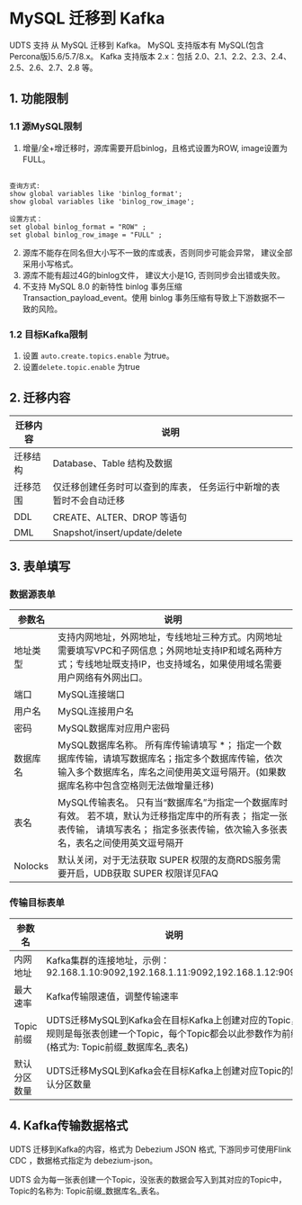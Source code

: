 # MySQL 迁移到 Kafka
UDTS 支持 从 MySQL 迁移到 Kafka。
 MySQL 支持版本有 MySQL(包含Percona版)5.6/5.7/8.x。
 Kafka 支持版本 2.x：包括 2.0、2.1、2.2、2.3、2.4、2.5、2.6、2.7、2.8 等。

## 1. 功能限制

### 1.1 源MySQL限制
1. 增量/全+增迁移时，源库需要开启binlog，且格式设置为ROW, image设置为FULL。

```

查询方式:
show global variables like 'binlog_format';
show global variables like 'binlog_row_image';

设置方式：
set global binlog_format = "ROW" ;
set global binlog_row_image = "FULL" ;

```

2. 源库不能存在同名但大小写不一致的库或表，否则同步可能会异常， 建议全部采用小写格式。
3. 源库不能有超过4G的binlog文件， 建议大小是1G, 否则同步会出错或失败。
4. 不支持 MySQL 8.0 的新特性 binlog 事务压缩 Transaction_payload_event。使用 binlog 事务压缩有导致上下游数据不一致的风险。

### 1.2 目标Kafka限制

1. 设置 `auto.create.topics.enable` 为true。 
2. 设置`delete.topic.enable` 为true


## 2. 迁移内容

| 迁移内容 | 说明                                                                |
| -------- | ------------------------------------------------------------------- |
| 迁移结构 | Database、Table 结构及数据                                          |
| 迁移范围 | 仅迁移创建任务时可以查到的库表， 任务运行中新增的表暂时不会自动迁移 |
| DDL      | CREATE、ALTER、DROP 等语句                                          |
| DML      | Snapshot/insert/update/delete                                       |


## 3. 表单填写

### 数据源表单

| 参数名   | 说明                                                                                                                                                                                      |
| -------- | ----------------------------------------------------------------------------------------------------------------------------------------------------------------------------------------- |
| 地址类型 | 支持内网地址，外网地址，专线地址三种方式。内网地址需要填写VPC和子网信息；外网地址支持IP和域名两种方式；专线地址既支持IP，也支持域名，如果使用域名需要用户网络有外网出口。                 |
| 端口     | MySQL连接端口                                                                                                                                                                             |
| 用户名   | MySQL连接用户名                                                                                                                                                                           |
| 密码     | MySQL数据库对应用户密码                                                                                                                                                                   |
| 数据库名 | MySQL数据库名称。 所有库传输请填写 *； 指定一个数据库传输，请填写数据库名；指定多个数据库传输，依次输入多个数据库名，库名之间使用英文逗号隔开。(如果数据库名称中包含空格则无法做增量迁移) |  |
| 表名     | MySQL传输表名。 只有当“数据库名”为指定一个数据库时有效。 若不填，默认为迁移指定库中的所有表； 指定一张表传输， 请填写表名； 指定多张表传输，依次输入多张表名，表名之间使用英文逗号隔开    |
| Nolocks  | 默认关闭，对于无法获取 SUPER 权限的友商RDS服务需要开启，UDB获取 SUPER 权限详见FAQ                                                                                                         |


###  传输目标表单

| 参数名       | 说明                                                                                                          |
| ------------ | ------------------------------------------------------------------------------------------------------------- |
| 内网地址     | Kafka集群的连接地址，示例：92.168.1.10:9092,192.168.1.11:9092,192.168.1.12:9093                               |
| 最大速率     | Kafka传输限速值，调整传输速率                                                                                 |
| Topic前缀    | UDTS迁移MySQL到Kafka会在目标Kafka上创建对应的Topic， 规则是每张表创建一个Topic，每个Topic都会以此参数作为前缀(格式为: Topic前缀_数据库名_表名) |
| 默认分区数量 | UDTS迁移MySQL到Kafka会在目标Kafka上创建对应Topic的默认分区数量                                                |


## 4. Kafka传输数据格式

UDTS 迁移到Kafka的内容，格式为 Debezium JSON 格式, 下游同步可使用Flink CDC ，数据格式指定为 debezium-json。

UDTS 会为每一张表创建一个Topic，没张表的数据会写入到其对应的Topic中，Topic的名称为: Topic前缀_数据库名_表名。